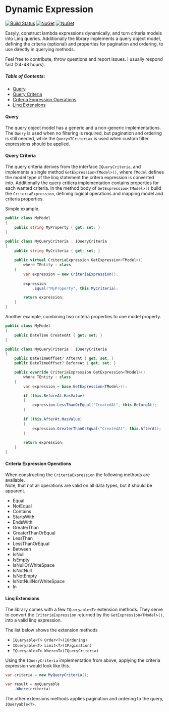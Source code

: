 # Dynamic Expression
[![Build Status](https://travis-ci.org/vivet/DynamicExpression.svg?branch=master)](https://travis-ci.org/vivet/DynamicExpression)
[![NuGet](https://img.shields.io/nuget/dt/DynamicExpression.svg)](https://www.nuget.org/packages/DynamicExpression/)
[![NuGet](https://img.shields.io/nuget/v/DynamicExpression.svg)](https://www.nuget.org/packages/DynamicExpression/)

Easyly, construct lambda expressions dynamically, and turn criteria models into Linq queries. Additionally the library implements a query object model, defining the criteria (optional) and properties for pagination and ordering, to use directly in querying methods.  

Feel free to contribute, throw questions and report issues. I usually respond fast (24-48 hours).  

##### Table of Contents:
* [Query](#query)
* [Query Criteria](#query-criteria)
* [Criteria Expression Operations](#criteria-expression-operations)
* [Linq Extensions](#linq-extensions)
  
  
  
#### Query
The query object model has a generic and a non-generic implementations.  
The ```Query``` is used when no filtering is required, but pagination and ordering is still needed, while the ```Query<TCriteria>``` is used when custom filter expressions should be applied.  

#### Query Criteria
The query criteria derives from the interface ```IQueryCriteria```, and implements a single method ```GetExpression<TModel>()```, where ```TModel``` defines the model type of the linq statement the critera expression is converted into. Additionally the query critiera implementation contains properties for each wanted criteria. In the method body of ```GetExpression<TModel>()``` build the ```CriteriaExpression```, defining logical operations and mapping model and criteria properties.  

Simple example.
```csharp
public class MyModel
{
    public string MyProperty { get; set; }
}

public class MyQueryCriteria : IQueryCriteria
{
    public string MyCriteria { get; set; }
    
    public virtual CriteriaExpression GetExpression<TModel>() 
        where TEntity : class
    {
        var expression = new CriteriaExpression();
        
        expression
            .Equal("MyProperty", this.MyCriteria);

        return expression;
    }
}
```
  
Another example, combining two criteria properties to one model property.
```csharp
public class MyModel
{
    public DateTime CreatedAt { get; set; }
}

public class MyQueryCriteria : IQueryCriteria
{
    public DateTimeOffset? AfterAt { get; set; }
    public DateTimeOffset? BeforeAt { get; set; }

    public override CriteriaExpression GetExpression<TModel>() 
        where TEntity : class
    {
        var expression = base.GetExpression<TModel>();

        if (this.BeforeAt.HasValue)
        {
            expression.LessThanOrEqual("CreatedAt", this.BeforeAt);
        }
        
        if (this.AfterAt.HasValue)
        {    
            expression.GreaterThanOrEqual("CreatedAt", this.AfterAt);
        }
        
        return expression;
    }
}
```

#### Criteria Expression Operations
When constructing the ```CriteriaExpression``` the following methods are available.  
Note, that not all operations are valid on all data types, but it should be apparent.
* Equal
* NotEqual
* Contains
* StartsWith
* EndsWith
* GreaterThan
* GreaterThanOrEqual
* LessThan
* LessThanOrEqual
* Between
* IsNull
* IsEmpty
* IsNullOrWhiteSpace
* IsNotNull
* IsNotEmpty
* IsNotNullNorWhiteSpace
* In

#### Linq Extensions
The library comes with a few ```IQueryable<T>``` extension methods. They serve to convert the ```CriteriaExpression``` returned by the ```GetExpression<TModel>()```, into a valid linq expression.  

The list below shows the extension methods
* ```IQueryable<T> Order<T>(IOrdering)```
* ```IQueryable<T> Limit<T>(IPagination)```
* ```IQueryable<T> Where<T>(IQueryCriteria)```
  
Using the ```IQueryCriteria``` implementation from above, applying the criteria expression would look like this.
```csharp
var criteria = new MyQueryCriteria();

var result = myQueryable
    .Where(criteria) 
```
The other extensions methods applies pagination and ordering to the query, ```IQueryable<T>```.
